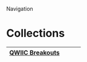 


  
Navigation  
# Collections
  

|[QWIIC Breakouts](collections/qwiic.md)||||
| :---: | :---: | :---: | :---: |
